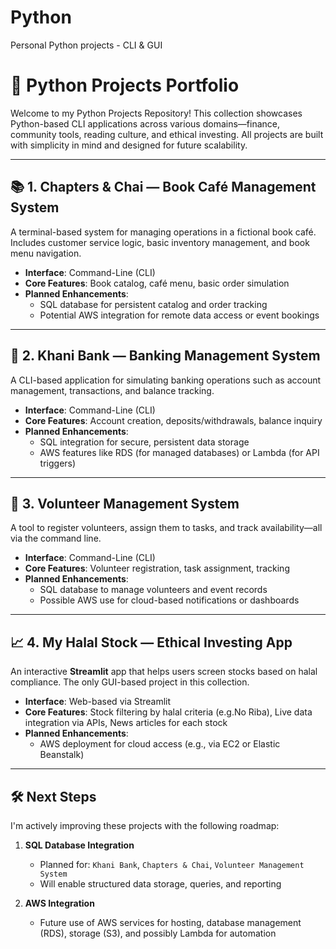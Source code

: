 # Python
Personal Python projects - CLI &amp; GUI

# 🐍 Python Projects Portfolio

Welcome to my Python Projects Repository! This collection showcases Python-based CLI applications across various domains—finance, community tools, reading culture, and ethical investing. All projects are built with simplicity in mind and designed for future scalability.

---

## 📚 1. Chapters & Chai — Book Café Management System

A terminal-based system for managing operations in a fictional book café. Includes customer service logic, basic inventory management, and book menu navigation.

- **Interface**: Command-Line (CLI)
- **Core Features**: Book catalog, café menu, basic order simulation
- **Planned Enhancements**:
  - SQL database for persistent catalog and order tracking
  - Potential AWS integration for remote data access or event bookings

---

## 🏦 2. Khani Bank — Banking Management System

A CLI-based application for simulating banking operations such as account management, transactions, and balance tracking.

- **Interface**: Command-Line (CLI)
- **Core Features**: Account creation, deposits/withdrawals, balance inquiry
- **Planned Enhancements**:
  - SQL integration for secure, persistent data storage
  - AWS features like RDS (for managed databases) or Lambda (for API triggers)

---

## 🙌 3. Volunteer Management System

A tool to register volunteers, assign them to tasks, and track availability—all via the command line.

- **Interface**: Command-Line (CLI)
- **Core Features**: Volunteer registration, task assignment, tracking
- **Planned Enhancements**:
  - SQL database to manage volunteers and event records
  - Possible AWS use for cloud-based notifications or dashboards

---

## 📈 4. My Halal Stock — Ethical Investing App

An interactive **Streamlit** app that helps users screen stocks based on halal compliance. The only GUI-based project in this collection.

- **Interface**: Web-based via Streamlit
- **Core Features**: Stock filtering by halal criteria (e.g.No Riba), Live data integration via APIs, News articles for each stock 
- **Planned Enhancements**:
  - AWS deployment for cloud access (e.g., via EC2 or Elastic Beanstalk)

---

## 🛠️ Next Steps

I'm actively improving these projects with the following roadmap:

1. **SQL Database Integration**
   - Planned for: `Khani Bank`, `Chapters & Chai`, `Volunteer Management System`
   - Will enable structured data storage, queries, and reporting

2. **AWS Integration**
   - Future use of AWS services for hosting, database management (RDS), storage (S3), and possibly Lambda for automation



